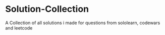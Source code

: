# Solution-Collection
A Collection of all solutions i made for questions from sololearn, codewars and leetcode 
